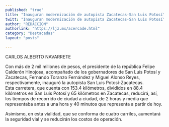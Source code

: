 ```yaml
---
published: "true"
title: "Inauguran modernización de autopista Zacatecas-San Luis Potosí"
twitt: "Inauguran modernización de autopista Zacatecas-San Luis Potosí"
author: "REDACCION"
authorlink: "https://ljz.mx/acercade.html"
category: "Destacadas"
layout: "posts"

---
```



  CARLOS ALBERTO NAVARRETE




Con más de 2 mil millones de pesos, el presidente de la república Felipe Calderón Hinojosa, acompañado de los gobernadores de San Luis Potosí y Zacatecas, Fernando Toranzo Fernández y Miguel Alonso Reyes, respectivamente, inauguró la autopista San Luis Potosí-Zacatecas.  
  Esta carretera, que cuenta con 153.4 kilómetros, divididos en 88.4 kilómetros en San Luis Potosí y 65 kilómetros en Zacatecas, reducirá, así, los tiempos de recorrido de ciudad a ciudad, de 2 horas y media que representaba antes a una hora y 40 minutos que representa a partir de hoy.



  Asimismo, en esta vialidad, que se conforma de cuatro carriles, aumentará la seguridad vial y se reducirán los costos de operación.

